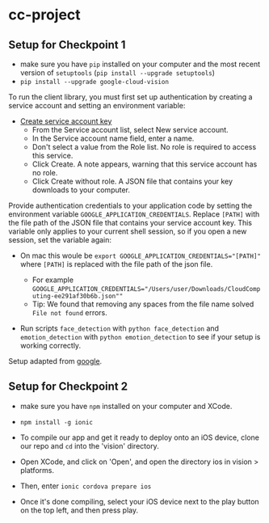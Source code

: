 # cc-project


## Setup for Checkpoint 1

* make sure you have `pip` installed on your computer and the most recent version of `setuptools` (`pip install --upgrade setuptools`)
* `pip install --upgrade google-cloud-vision`

To run the client library, you must first set up authentication by creating a service account and setting an environment variable:

* [Create service account key](https://console.cloud.google.com/apis/credentials/serviceaccountkey)
	* From the Service account list, select New service account.
	* In the Service account name field, enter a name.
	* Don't select a value from the Role list. No role is required to access this service.
	* Click Create. A note appears, warning that this service account has no role.
	* Click Create without role. A JSON file that contains your key downloads to your computer.

Provide authentication credentials to your application code by setting the environment variable `GOOGLE_APPLICATION_CREDENTIALS`. Replace `[PATH]` with the file path of the JSON file that contains your service account key. This variable only applies to your current shell session, so if you open a new session, set the variable again:

* On mac this woule be `export GOOGLE_APPLICATION_CREDENTIALS="[PATH]"` where `[PATH]` is replaced with the file path of the json file.
	* For example `GOOGLE_APPLICATION_CREDENTIALS="/Users/user/Downloads/CloudComputing-ee291af30b6b.json""`
	* Tip: We found that removing any spaces from the file name solved `File not found` errors.

* Run scripts `face_detection` with `python face_detection` and `emotion_detection` with `python emotion_detection` to see if your setup is working correctly.

Setup adapted from [google](https://cloud.google.com/vision/docs/libraries).

## Setup for Checkpoint 2
* make sure you have `npm` installed on your computer and XCode.
* `npm install -g ionic`

* To compile our app and get it ready to deploy onto an iOS device, clone our repo and `cd` into the 'vision' directory. 
* Open XCode, and click on 'Open', and open the directory ios in vision > platforms. 
* Then, enter `ionic cordova prepare ios`
* Once it's done compiling, select your iOS device next to the play button on the top left, and then press play. 

